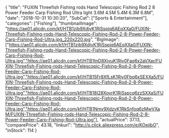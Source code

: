 {
	"title": "FUXIN Threefish Fishing rods Hand Telescopic Fishing Rod 2 8 Power Feeder Carp Fishing Rod Ultra light  3.6M 4.5M 5.4M 6.3M 6.8M",
	"date": "2018-10-31 10:30:20",
	"SubCat": ["Sports & Entertainment"],
	"categories": ["Fishing"],
	"thumbnailImage": "https://ae01.alicdn.com/kf/HTB1zjb9XdjvK1RjSspiq6AEqXXa0/FUXIN-Threefish-Fishing-rods-Hand-Telescopic-Fishing-Rod-2-8-Power-Feeder-Carp-Fishing-Rod-Ultra.jpg_220x220.jpg",
	"BigImage": ["https://ae01.alicdn.com/kf/HTB1zjb9XdjvK1RjSspiq6AEqXXa0/FUXIN-Threefish-Fishing-rods-Hand-Telescopic-Fishing-Rod-2-8-Power-Feeder-Carp-Fishing-Rod-Ultra.jpg","https://ae01.alicdn.com/kf/HTB1tnD8XjvuK1Rjy0Faq6x2aVXar/FUXIN-Threefish-Fishing-rods-Hand-Telescopic-Fishing-Rod-2-8-Power-Feeder-Carp-Fishing-Rod-Ultra.jpg","https://ae01.alicdn.com/kf/HTB15Fr8XfLsK1Rjy0Fbq6xSEXXa5/FUXIN-Threefish-Fishing-rods-Hand-Telescopic-Fishing-Rod-2-8-Power-Feeder-Carp-Fishing-Rod-Ultra.jpg","https://ae01.alicdn.com/kf/HTB18I28XovrK1RjSspcq6zzSXXaS/FUXIN-Threefish-Fishing-rods-Hand-Telescopic-Fishing-Rod-2-8-Power-Feeder-Carp-Fishing-Rod-Ultra.jpg","https://ae01.alicdn.com/kf/HTB1Nmv9XdzvK1RkSnfoq6zMwVXaM/FUXIN-Threefish-Fishing-rods-Hand-Telescopic-Fishing-Rod-2-8-Power-Feeder-Carp-Fishing-Rod-Ultra.jpg"],
	"actualPrice": 37.13,
	"comparePrice": 43.18,
	"linkurl": "http://s.click.aliexpress.com/e/KOeiibO",
	"inStock": 114
}
